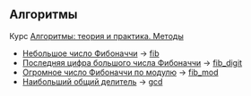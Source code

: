 Алгоритмы
---
Курс [Алгоритмы: теория и практика. Методы](https://stepik.org/course/217/syllabus)
* [Небольшое число Фибоначчи](https://stepik.org/lesson/13228/step/6) -> [fib](https://github.com/lunathirteen/algo/tree/master/fib)
* [Последняя цифра большого числа Фибоначчи](https://stepik.org/lesson/13228/step/7) -> [fib_digit](https://github.com/lunathirteen/algo/tree/master/fib_digit)
* [Огромное число Фибоначчи по модулю](https://stepik.org/lesson/13228/step/8) -> [fib_mod](https://github.com/lunathirteen/algo/tree/master/fib_mod)
* [Наибольший общий делитель](https://stepik.org/lesson/13229/step/5?unit=3415) -> [gcd](https://github.com/lunathirteen/algo/tree/master/gcd)
